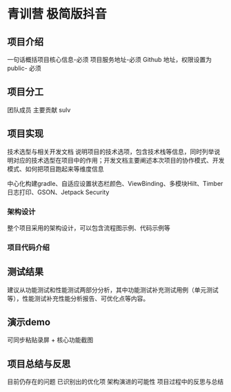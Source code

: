 # 青训营 极简版抖音
## 项目介绍
一句话概括项目核心信息-必须 项目服务地址-必须 Github 地址，权限设置为 public- 必须

## 项目分工
团队成员	主要贡献
sulv	
## 项目实现
技术选型与相关开发文档
说明项目的技术选项，包含技术栈等信息，同时列举说明对应的技术选型在项目中的作用；开发文档主要阐述本次项目的协作模式、开发模式、如何把项目跑起来等维度信息

中心化构建gradle、自适应设置状态栏颜色、ViewBinding、多模块Hilt、Timber日志打印、GSON、Jetpack Security

### 架构设计
整个项目采用的架构设计，可以包含流程图示例、代码示例等

### 项目代码介绍
## 测试结果
建议从功能测试和性能测试两部分分析，其中功能测试补充测试用例（单元测试等），性能测试补充性能分析报告、可优化点等内容。

## 演示demo
可同步粘贴录屏 + 核心功能截图

## 项目总结与反思
目前仍存在的问题
已识别出的优化项
架构演进的可能性
项目过程中的反思与总结

